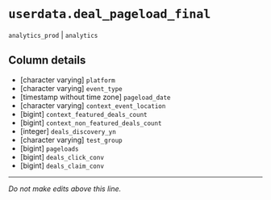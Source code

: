 # `userdata.deal_pageload_final`
`analytics_prod` | `analytics`

## Column details
* [character varying] `platform`
* [character varying] `event_type`
* [timestamp without time zone] `pageload_date`
* [character varying] `context_event_location`
* [bigint]    `context_featured_deals_count`
* [bigint]    `context_non_featured_deals_count`
* [integer]   `deals_discovery_yn`
* [character varying] `test_group`
* [bigint]    `pageloads`
* [bigint]    `deals_click_conv`
* [bigint]    `deals_claim_conv`

-------------------------------------------------------------------------------
*Do not make edits above this line.*
